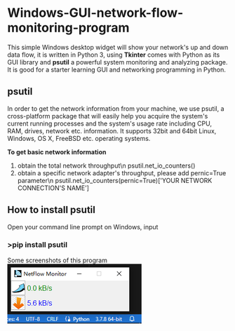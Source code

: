 # Windows-GUI-network-flow-monitoring-program
This simple Windows desktop widget will show your network's up and down data flow, it is written in Python 3, using **Tkinter** comes with Python as its GUI library and **psutil** a powerful system monitoring and analyzing package. It is good for a starter learning GUI and networking programming in Python.
## psutil
In order to get the network information from your machine, we use psutil, a cross-platform package that will easily help you acquire the system's current running processes and the system's usage rate including CPU, RAM, drives, network etc. information. It supports 32bit and 64bit Linux, Windows, OS X, FreeBSD etc. operating systems.

**To get basic network information**
1. obtain the total network throughput\n
   psutil.net_io_counters()
2. obtain a specific network adapter's throughput, please add pernic=True parameter\n
   psutil.net_io_counters(pernic=True)['YOUR NETWORK CONNECTION'S NAME']
## How to install psutil
Open your command line prompt on Windows, input
### >pip install psutil
Some screenshots of this program
![image broken!](images/screenshot1.png)
